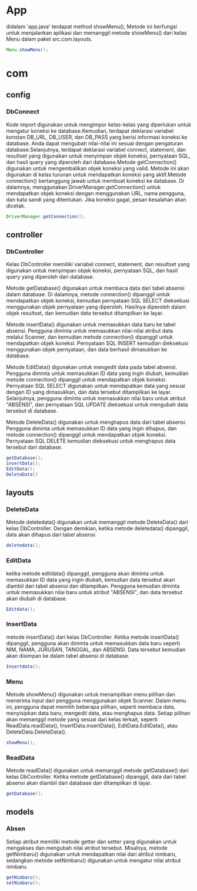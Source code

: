 
# App
didalam 'app.java' terdapat method showMenu(), Metode ini berfungsi untuk menjalankan aplikasi dan memanggil metode showMenu() dari kelas Menu dalam paket src.com.layouts.

```java
Menu.showMenu();
```

# com

## config
### DbConnect
Kode import digunakan untuk mengimpor kelas-kelas yang diperlukan untuk mengatur koneksi ke database.Kemudian, terdapat deklarasi variabel konstan DB_URL, DB_USER, dan DB_PASS yang berisi informasi koneksi ke database. Anda dapat mengubah nilai-nilai ini sesuai dengan pengaturan database.Selanjutnya, terdapat deklarasi variabel connect, statement, dan resultset yang digunakan untuk menyimpan objek koneksi, pernyataan SQL, dan hasil query yang diperoleh dari database.Metode getConnection() digunakan untuk mengembalikan objek koneksi yang valid. Metode ini akan digunakan di kelas turunan untuk mendapatkan koneksi yang aktif.Metode connection() bertanggung jawab untuk membuat koneksi ke database. Di dalamnya, menggunakan DriverManager.getConnection() untuk mendapatkan objek koneksi dengan menggunakan URL, nama pengguna, dan kata sandi yang ditentukan. Jika koneksi gagal, pesan kesalahan akan dicetak.

```java
DriverManager.getConnection();
```

## controller
### DbController
Kelas DbController memiliki variabel connect, statement, dan resultset yang digunakan untuk menyimpan objek koneksi, pernyataan SQL, dan hasil query yang diperoleh dari database.

Metode getDatabase() digunakan untuk membaca data dari tabel absensi dalam database. Di dalamnya, metode connection() dipanggil untuk mendapatkan objek koneksi, kemudian pernyataan SQL SELECT dieksekusi menggunakan objek pernyataan yang diperoleh. Hasilnya diperoleh dalam objek resultset, dan kemudian data tersebut ditampilkan ke layar.

Metode insertData() digunakan untuk memasukkan data baru ke tabel absensi. Pengguna diminta untuk memasukkan nilai-nilai atribut data melalui Scanner, dan kemudian metode connection() dipanggil untuk mendapatkan objek koneksi. Pernyataan SQL INSERT kemudian dieksekusi menggunakan objek pernyataan, dan data berhasil dimasukkan ke database.

Metode EditData() digunakan untuk mengedit data pada tabel absensi. Pengguna diminta untuk memasukkan ID data yang ingin diubah, kemudian metode connection() dipanggil untuk mendapatkan objek koneksi. Pernyataan SQL SELECT digunakan untuk mendapatkan data yang sesuai dengan ID yang dimasukkan, dan data tersebut ditampilkan ke layar. Selanjutnya, pengguna diminta untuk memasukkan nilai baru untuk atribut "ABSENSI", dan pernyataan SQL UPDATE dieksekusi untuk mengubah data tersebut di database.

Metode DeleteData() digunakan untuk menghapus data dari tabel absensi. Pengguna diminta untuk memasukkan ID data yang ingin dihapus, dan metode connection() dipanggil untuk mendapatkan objek koneksi. Pernyataan SQL DELETE kemudian dieksekusi untuk menghapus data tersebut dari database.

```java
getDatabase();
insertData();
EditData();
DeleteData()
```

## layouts
### DeleteData
Metode deletedata() digunakan untuk memanggil metode DeleteData() dari kelas DbController. Dengan demikian, ketika metode deletedata() dipanggil, data akan dihapus dari tabel absensi.

```java
deletedata();
```

### EditData
ketika metode editdata() dipanggil, pengguna akan diminta untuk memasukkan ID data yang ingin diubah, kemudian data tersebut akan diambil dari tabel absensi dan ditampilkan. Pengguna kemudian diminta untuk memasukkan nilai baru untuk atribut "ABSENSI", dan data tersebut akan diubah di database.

```java
Editdata();
```

### InsertData
metode insertData() dari kelas DbController. Ketika metode insertData() dipanggil, pengguna akan diminta untuk memasukkan data baru seperti NIM, NAMA, JURUSAN, TANGGAL, dan ABSENSI. Data tersebut kemudian akan disimpan ke dalam tabel absensi di database.

```java
Insertdata();
```

### Menu
Metode showMenu() digunakan untuk menampilkan menu pilihan dan menerima input dari pengguna menggunakan objek Scanner. Dalam menu ini, pengguna dapat memilih beberapa pilihan, seperti membaca data, menyisipkan data baru, mengedit data, atau menghapus data. Setiap pilihan akan memanggil metode yang sesuai dari kelas terkait, seperti ReadData.readData(), InsertData.insertData(), EditData.EditData(), atau DeleteData.DeleteData().

```java
showMenu();
```

### ReadData
Metode readData() digunakan untuk memanggil metode getDatabase() dari kelas DbController. Ketika metode getDatabase() dipanggil, data dari tabel absensi akan diambil dari database dan ditampilkan di layar.

```java
getDatabase();
```

## models
### Absen
Setiap atribut memiliki metode getter dan setter yang digunakan untuk mengakses dan mengubah nilai atribut tersebut. Misalnya, metode getNimbaru() digunakan untuk mendapatkan nilai dari atribut nimbaru, sedangkan metode setNimbaru() digunakan untuk mengatur nilai atribut nimbaru.

```java
getNimbaru();
setNimbaru();
```
